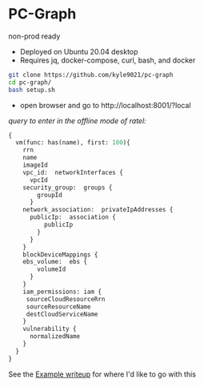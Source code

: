 # PC-Graph
non-prod ready

* Deployed on Ubuntu 20.04 desktop 
* Requires jq, docker-compose, curl, bash, and docker




```bash
git clone https://github.com/kyle9021/pc-graph
cd pc-graph/
bash setup.sh
```

* open browser and go to http://localhost:8001/?local

_query to enter in the offline mode of ratel:_

```graphql
{
  vm(func: has(name), first: 100){
    rrn
    name
    imageId
    vpc_id:  networkInterfaces {
      vpcId
    security_group:  groups {
        groupId
      }
    network_association:  privateIpAddresses {
      publicIp:  association {
          publicIp
        }
      }
    }
    blockDeviceMappings {
    ebs_volume:  ebs {
        volumeId
      }
    }
    iam_permissions: iam {
     sourceCloudResourceRrn
     sourceResourceName
     destCloudServiceName
    }
    vulnerability {
      normalizedName
    }
  }
}
```
See the [Example writeup](./examples/jq-rdf-bash.md) for where I'd like to go with this
